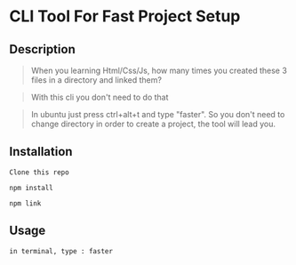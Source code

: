 # CLI Tool For Fast Project Setup

## Description

> When you learning Html/Css/Js, how many times you created these 3 files in a directory and linked them?

> With this cli you don't need to do that

> In ubuntu just press ctrl+alt+t and type "faster". So you don't need to change directory in order to create a project, the tool will lead you.

## Installation

```
Clone this repo
```

```
npm install
```

```
npm link
```

## Usage

```
in terminal, type : faster
```
